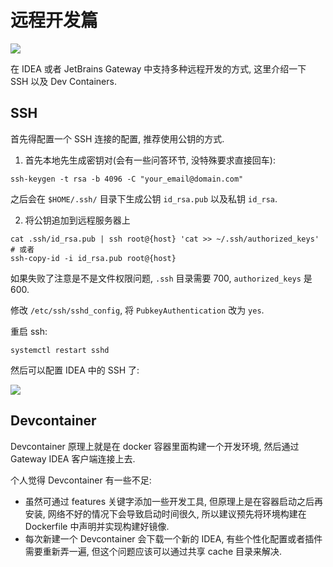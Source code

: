# 远程开发篇

![](https://image.cdn.yangbingdong.com/image/how-to-use-idea/9dac82d2775e449bcc3c2850a42ab5c4-4ae1d0.png)

在 IDEA 或者 JetBrains Gateway 中支持多种远程开发的方式, 这里介绍一下 SSH 以及 Dev Containers.



## SSH

首先得配置一个 SSH 连接的配置, 推荐使用公钥的方式.

1) 首先本地先生成密钥对(会有一些问答环节, 没特殊要求直接回车):

```
ssh-keygen -t rsa -b 4096 -C "your_email@domain.com"
```

之后会在  `$HOME/.ssh/` 目录下生成公钥 `id_rsa.pub` 以及私钥 `id_rsa`.

2) 将公钥追加到远程服务器上

```
cat .ssh/id_rsa.pub | ssh root@{host} 'cat >> ~/.ssh/authorized_keys'
# 或者
ssh-copy-id -i id_rsa.pub root@{host}
```

如果失败了注意是不是文件权限问题,  `.ssh` 目录需要 700, `authorized_keys` 是 600.

修改  `/etc/ssh/sshd_config`, 将  `PubkeyAuthentication` 改为 `yes`. 

重启 ssh:

```
systemctl restart sshd
```

然后可以配置 IDEA 中的 SSH 了:

![](https://image.cdn.yangbingdong.com/image/how-to-use-idea/44a45199b91746ee195abad92943b969-aafc74.png)

## Devcontainer

Devcontainer 原理上就是在 docker 容器里面构建一个开发环境, 然后通过 Gateway IDEA 客户端连接上去.

个人觉得 Devcontainer 有一些不足:

* 虽然可通过 features 关键字添加一些开发工具, 但原理上是在容器启动之后再安装, 网络不好的情况下会导致启动时间很久, 所以建议预先将环境构建在 Dockerfile 中声明并实现构建好镜像.
* 每次新建一个 Devcontainer 会下载一个新的 IDEA, 有些个性化配置或者插件需要重新弄一遍, 但这个问题应该可以通过共享 cache 目录来解决.